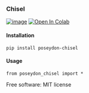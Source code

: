 ### Chisel
[![image](https://img.shields.io/pypi/v/poseydon-chisel.svg)](https://pypi.python.org/pypi/poseydon-chisel)
[![Open In Colab](https://colab.research.google.com/assets/colab-badge.svg)](https://colab.research.google.com/github/Husam94/poseydon-chisel/blob/master/docs/Mini.Preparing_YY1_data.ipynb)


#### Installation

```
pip install poseydon-chisel
```
#### Usage
```
from poseydon_chisel import * 
```

Free software: MIT license
  
